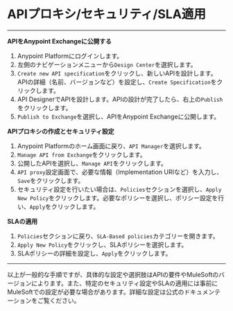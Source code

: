 # APIプロキシ/セキュリティ/SLA適用

---

**APIをAnypoint Exchangeに公開する**

1. Anypoint Platformにログインします。
2. 左側のナビゲーションメニューから`Design Center`を選択します。
3. `Create new API specification`をクリックし、新しいAPIを設計します。APIの詳細（名前、バージョンなど）を設定し、`Create Specification`をクリックします。
4. API DesignerでAPIを設計します。APIの設計が完了したら、右上の`Publish`をクリックします。
5. `Publish to Exchange`を選択し、APIをAnypoint Exchangeに公開します。

**APIプロキシの作成とセキュリティ設定**

1. Anypoint Platformのホーム画面に戻り、`API Manager`を選択します。
2. `Manage API from Exchange`をクリックします。
3. 公開したAPIを選択し、`Manage API`をクリックします。
4. `API proxy`設定画面で、必要な情報（Implementation URIなど）を入力し、`Save`をクリックします。
5. セキュリティ設定を行いたい場合は、`Policies`セクションを選択し、`Apply New Policy`をクリックします。必要なポリシーを選択し、ポリシー設定を行い、`Apply`をクリックします。

**SLAの適用**

1. `Policies`セクションに戻り、`SLA-Based policies`カテゴリーを開きます。
2. `Apply New Policy`をクリックし、SLAポリシーを選択します。
3. SLAポリシーの詳細を設定し、`Apply`をクリックします。

---

以上が一般的な手順ですが、具体的な設定や選択肢はAPIの要件やMuleSoftのバージョンによります。また、特定のセキュリティ設定やSLAの適用には事前にMuleSoftでの設定が必要な場合があります。詳細な設定は公式のドキュメンテーションをご覧ください。
